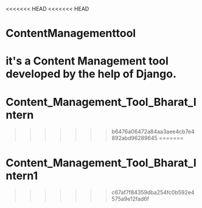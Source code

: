 <<<<<<< HEAD
<<<<<<< HEAD
# ContentManagementtool
it's a Content Management tool developed by the help of Django.
=======
# Content_Management_Tool_Bharat_Intern
>>>>>>> b6476a06472a84aa3aee4cb7e4892abd96289645
=======
# Content_Management_Tool_Bharat_Intern1
>>>>>>> c67af7f84359dba254fc0b592e4575a9e12fad6f
